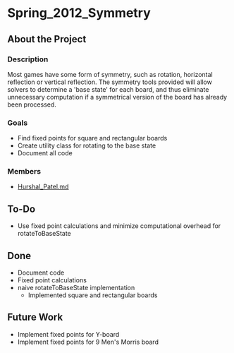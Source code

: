 Spring\_2012\_Symmetry
======================

About the Project
-----------------

### Description

Most games have some form of symmetry, such as rotation, horizontal reflection or vertical reflection. The symmetry tools provided will allow solvers to determine a 'base state' for each board, and thus eliminate unnecessary computation if a symmetrical version of the board has already been processed.

### Goals

-   Find fixed points for square and rectangular boards
-   Create utility class for rotating to the base state
-   Document all code

### Members

-   [Hurshal\_Patel.md](User:Choochootrain "wikilink")

To-Do
-----

-   Use fixed point calculations and minimize computational overhead for rotateToBaseState

Done
----

-   Document code
-   Fixed point calculations
-   naive rotateToBaseState implementation
    -   Implemented square and rectangular boards

Future Work
-----------

-   Implement fixed points for Y-board
-   Implement fixed points for 9 Men's Morris board

